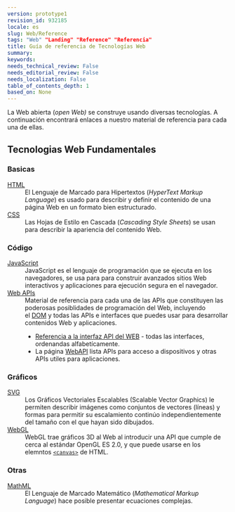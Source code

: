 ```yaml
---
version: prototype1
revision_id: 932185
locale: es
slug: Web/Reference
tags: "Web" "Landing" "Reference" "Referencia"
title: Guía de referencia de Tecnologías Web
summary: 
keywords: 
needs_technical_review: False
needs_editorial_review: False
needs_localization: False
table_of_contents_depth: 1
based_on: None
---
```

<p>La Web abierta&nbsp;(<em>open Web)</em>&nbsp;se construye&nbsp;usando diversas&nbsp;tecnologías. A continuación&nbsp;encontrará enlaces a nuestro material de referencia para cada una de ellas.</p>

<div class="row topicpage-table">
<div class="section">
<h2 class="Documentation" id="Tecnologias_Web_Fundamentales">Tecnologias Web Fundamentales</h2>

<h3 id="Basicas">Basicas</h3>

<dl>
 <dt><a href="https://developer.mozilla.org/es/docs/Web/HTML">HTML</a></dt>
 <dd>El Lenguaje de Marcado para Hipertextos (<em>HyperText Markup Language</em>)&nbsp;es usado para describir y definir el contenido de una página Web en un formato bien estructurado.</dd>
 <dt><a href="https://developer.mozilla.org/es/docs/Web/CSS">CSS</a></dt>
 <dd>Las Hojas de Estilo en Cascada (<em>Cascading Style Sheets</em>) se usan para describir la apariencia del contenido Web.</dd>
</dl>

<h3 id="Programación">Código</h3>

<dl>
 <dt><a href="https://developer.mozilla.org/es/docs/Web/JavaScript">JavaScript</a></dt>
 <dd>JavaScript es el lenguaje de programación que se ejecuta en los navegadores, se usa para para construir avanzados&nbsp;sitios Web interactivos y aplicaciones para ejecución segura en el navegador.</dd>
 <dt><a href="https://developer.mozilla.org/es/docs/Web/Reference/API">Web APIs</a></dt>
 <dd>Material de referencia para cada una de las APIs que constituyen las poderosas posiblidades de programación del Web, incluyendo el&nbsp;<a href="https://developer.mozilla.org/es/docs/DOM">DOM</a>&nbsp;y todas las APIs e interfaces que puedes usar&nbsp;para desarrollar contenidos Web y aplicaciones.
 <ul>
  <li><a href="https://developer.mozilla.org/es/docs/Web/API" title="/en-US/docs/Web/API">Referencia a la interfaz API del WEB</a>&nbsp;- todas las interfaces, ordenandas alfabetícamente.</li>
  <li>La página&nbsp;<a href="https://developer.mozilla.org/es/docs/WebAPI">WebAPI</a>&nbsp;lista APIs para acceso a dispositivos y otras APIs utiles para aplicaciones.</li>
 </ul>
 </dd>
</dl>

<h3 id="Gráficos">Gráficos</h3>

<dl>
 <dt><a href="https://developer.mozilla.org/es/docs/SVG">SVG</a></dt>
 <dd>Los Gráficos Vectoriales Escalables (Scalable Vector Graphics) le permiten describir imágenes como conjuntos de vectores (líneas) y formas para&nbsp;permitir su escalamiento continúo independientemente del tamaño con el que hayan sido&nbsp;dibujados.</dd>
 <dt><a href="https://developer.mozilla.org/es/docs/Web/WebGL" title="/en-US/docs/Web/WebGL">WebGL</a></dt>
 <dd>WebGL trae gráficos 3D al Web al introducir una API que cumple de cerca al estándar OpenGL ES 2.0, y que puede usarse en los elemntos&nbsp;<a href="https://developer.mozilla.org/es/docs/Web/HTML/Elemento/canvas" title="Editorial review completed."><code>&lt;canvas&gt;</code></a>&nbsp;de HTML.</dd>
</dl>

<h3 id="Otras">Otras</h3>

<dl>
 <dt><a href="https://developer.mozilla.org/es/docs/Web/MathML">MathML</a></dt>
 <dd>El Lenguaje de Marcado Matemático (<em>Mathematical Markup Language</em>) hace posible presentar ecuaciones complejas.</dd>
</dl>
</div>
</div>

